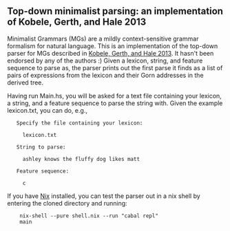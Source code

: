 ## Top-down minimalist parsing: an implementation of Kobele, Gerth, and Hale 2013

Minimalist Grammars (MGs) are a mildly context-sensitive grammar formalism for natural language. This is an implementation of the top-down parser for MGs described in [Kobele, Gerth, and Hale 2013](https://link.springer.com/chapter/10.1007/978-3-642-39998-5_3). It hasn't been endorsed by any of the authors :) Given a lexicon, string, and feature sequence to parse as, the parser prints out the first parse it finds as a list of pairs of expressions from the lexicon and their Gorn addresses in the derived tree.

Having run Main.hs, you will be asked for a text file containing your lexicon, a string, and a feature sequence to parse the string with. Given the example lexicon.txt, you can do, e.g.,

```
   Specify the file containing your lexicon:

     lexicon.txt

   String to parse:

     ashley knows the fluffy dog likes matt

   Feature sequence:

     c
```

If you have [Nix](https://nixos.org/) installed, you can test the parser out in a nix shell by entering the cloned directory and running:

```
    nix-shell --pure shell.nix --run "cabal repl"
	main
```
